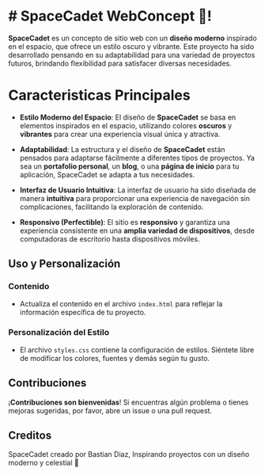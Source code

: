 # # SpaceCadet WebConcept 🚀!
**SpaceCadet** es un concepto de sitio web con un **diseño moderno** inspirado en el espacio, que ofrece un estilo oscuro y vibrante. Este proyecto ha sido desarrollado pensando en su adaptabilidad para una variedad de proyectos futuros, brindando flexibilidad para satisfacer diversas necesidades.


# Caracteristicas Principales
-   **Estilo Moderno del Espacio**: El diseño de **SpaceCadet** se basa en elementos inspirados en el espacio, utilizando colores **oscuros** y **vibrantes** para crear una experiencia visual única y atractiva.
    
-   **Adaptabilidad**: La estructura y el diseño de **SpaceCadet** están pensados para adaptarse fácilmente a diferentes tipos de proyectos. Ya sea un **portafolio personal**, un **blog**, o una **página de inicio** para tu aplicación, SpaceCadet se adapta a tus necesidades.
    
-   **Interfaz de Usuario Intuitiva**: La interfaz de usuario ha sido diseñada de manera **intuitiva** para proporcionar una experiencia de navegación sin complicaciones, facilitando la exploración de contenido.
    
-   **Responsivo (**Perfectible**)**: El sitio es **responsivo** y garantiza una experiencia consistente en una **amplia variedad de dispositivos**, desde computadoras de escritorio hasta dispositivos móviles.

## Uso y Personalización
### Contenido
-   Actualiza el contenido en el archivo `index.html` para reflejar la información específica de tu proyecto.
### Personalización del Estilo
-   El archivo `styles.css` contiene la configuración de estilos. Siéntete libre de modificar los colores, fuentes y demás según tu gusto.

## Contribuciones
¡**Contribuciones son bienvenidas**! Si encuentras algún problema o tienes mejoras sugeridas, por favor, abre un issue o una pull request.

## Creditos
SpaceCadet creado por Bastian Diaz, Inspirando proyectos con un diseño moderno y celestial 🚀

